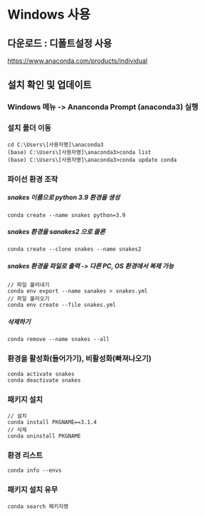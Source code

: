 # Windows 사용
## 다운로드 : 디폴트설정 사용
https://www.anaconda.com/products/individual

## 설치 확인 및 업데이트
### Windows 메뉴 -> Ananconda Prompt (anaconda3) 실행
### 설치 폴더 이동
    cd C:\Users\[사용자명]\anaconda3
    (base) C:\Users\[사용자명]\anaconda3>conda list
    (base) C:\Users\[사용자명]\anaconda3>conda update conda
    
### 파이선 환경 조작
##### snakes 이름으로 python 3.9 환경을 생성
    conda create --name snakes python=3.9
##### snakes 환경을 sanakes2 으로 클론
    conda create --clone snakes --name snakes2
##### snakes 환경을 파일로 출력 -> 다른 PC, OS 환경에서 복제 가능
    // 파일 불러내기
    conda env export --name sanakes > snakes.yml
    // 파일 불러오기
    conda env create --file snakes.yml
##### 삭제하기
    conda remove --name snakes --all

### 환경을 활성화(들어가기), 비활성화(빠져나오기)
    conda activate snakes
    conda deactivate snakes
### 패키지 설치
    // 설치
    conda install PKGNAME==3.1.4
    // 삭제
    conda uninstall PKGNAME
    
### 환경 리스트
    conda info --envs
    
### 패키지 설치 유무
    conda search 패키지명
    
